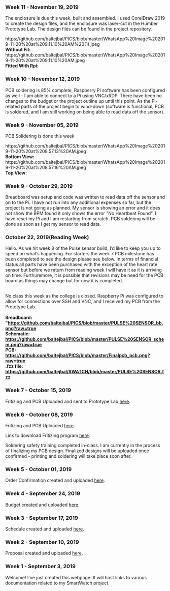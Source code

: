 <html>
  <head></head>
  <body>
    <h3 id="November-19-2019-Week-11">Week 11 - November 19, 2019</h3>
    <p>The enclosure is due this week, built and assembled. I used CorelDraw 2019 to create the design files, and the enclosure was laser-cut in the Humber Prototype Lab. The design files can be found in the project repository.</p>
    https://github.com/baltejbal/PICS/blob/master/WhatsApp%20Image%202019-11-20%20at%209.11.10%20AM%20(1).jpeg<br><b>Without Fit:</b>
   <br>https://github.com/baltejbal/PICS/blob/master/WhatsApp%20Image%202019-11-20%20at%209.11.10%20AM.jpeg<br><b>Fitted With Rpi:</b>
    <h3 id="November-12-2019-Week-10">Week 10 - November 12, 2019</h3>
    <p>PCB soldering is 85% complete, Raspberry Pi software has been configured as well - I am able to connect to a Pi using VNC/xRDP.
There have been no changes to the budget or the project outline up until this point. As the Pi-related parts of the project begin to wind-down (software is functional, PCB is soldered, and I am still working on being able to read data off the sensor).</p>
    <h3 id="November-05-2019-Week-9">Week 9 - November 05, 2019</h3>
    <p>PCB Solidering is done this week</p>
  https://github.com/baltejbal/PICS/blob/master/WhatsApp%20Image%202019-11-20%20at%208.57.13%20AM.jpeg<br><b>Bottom View:</b>
  <br>https://github.com/baltejbal/PICS/blob/master/WhatsApp%20Image%202019-11-20%20at%208.57.16%20AM.jpeg<br><b>Top View:</b>
    <h3 id="October-29-2019-Week-8">Week 9 - October 29, 2019</h3>
    <p>Breadboard was setup and code was written to read data off the sensor and on to the Pi. I have not run into any additional   expenses so far, but the project is not going as planned. My sensor is showing an error and it does not show the BPM found it only shows the error "No Heartbeat Found". I have reset my Pi and I am restarting from scratch. PCB soldering will be done as soon as I get my sensor to read data.</p>
    <h3 id="October-22-2019-Week-8">October 22, 2019(Reading Week)</h3>
    <p> Hello. As we hit week 8 of the Pulse sensor build, I’d like to keep you up to speed on what’s happening. For starters the week 7 PCB milestone has been completed to see the design please see below. In terms of financial status all parts have been purchased with the exception of the heart rate sensor but before we return from reading week I will have it as it is arriving on time. Furthuremore, it is possible that revisions may be need for the PCB board as things may change but for now it is completed. </br></br>
      
No class this week as the college is closed. Raspberry Pi was configured to allow for connections over SSH and VNC, and I received my PCB from the Prototype Lab.<b><br><br><b>Breadboard:</b><br> "https://github.com/baltejbal/PICS/blob/master/PULSE%20SENSOR_bb.png?raw=true<br><b>Schematic:</b> <br>https://github.com/baltejbal/PICS/blob/master/PULSE%20SENSOR_schem.png?raw=true<br><b>PCB:</b><br>https://github.com/baltejbal/PICS/blob/master/Finalpcb_pcb.png?raw=true<br><b>.fzz file:</b><br>https://github.com/baltejbal/SWATCH/blob/master/PULSE%20SENSOR.fzz</b>
    <h3 id="October-15-2019-Week-7">Week 7 - October 15, 2019</h3>
    <p> Fritizing and PCB Uploaded and sent to Prototype Lab <a
     href="https://github.com/baltejbal/PICS/blob/master/Finalpcb_pcb.png">here</a>.</p>
    <h3 id="October-08-2019-week-6">Week 6 - October 08, 2019</h3> 
    <p>Fritizing and PCB Uploaded <a                  
    href="https://github.com/baltejbal/SWATCH/blob/master/PULSE%20SENSOR.fzz">here</a>.</p>
    <p>Link to download Fritizing program <a     
    href="https://fritzing.org/download/">here</a>.</p>
    <p>Soldering safety training completed in-class. I am currently in the process of finalizing my PCB design. Finalized designs will be        uploaded once confirmed - printing and soldering will take place soon after.</p>
    <h3 id="October-01-2019-week-5">Week 5 - October 01, 2019</h3> 
    <p>Order Confirmation created and uploaded <a href="https://github.com/baltejbal/SWATCH/blob/master/ORDER%20CONFIRMATION.docx">here</a>.</p>
    <h3 id="september-24-2019-week-4">Week 4 - September 24, 2019</h3>
    <p>Budget created and uploaded <a href="https://github.com/baltejbal/SWATCH/blob/master/budget.xlsx">here</a>.</p>
    <h3 id="september-17-2019-week-3">Week 3 - September 17, 2019</h3>
    <p>Schedule created and uploaded <a href="https://github.com/baltejbal/SWATCH/blob/master/ProjectTimeLine.mpp">here</a>.</p>
    <h3 id="september-10-2019-week-2">Week 2 - September 10, 2019</h3>
    <p>Proposal created and uploaded <a href="https://github.com/baltejbal/SWATCH/blob/master/ProposalContentStudentNameRev03.xlsx">here</a>.</p>
    <h3 id="september-03-2019-week-1">Week 1 - September 3, 2019</h3>
    <p>Welcome! I've just created this webpage. It will host links to various documentation related to my SmartWatch project.</p>
  </body>
</html>
